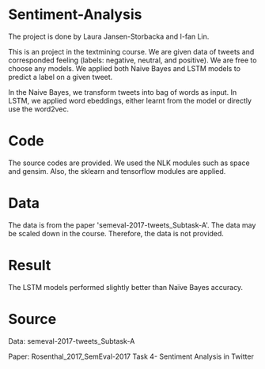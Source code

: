 # Sentiment-Analysis

The project is done by Laura Jansen-Storbacka and I-fan Lin.

This is an project in the textmining course. We are given data of tweets and corresponded feeling (labels: negative, neutral, and positive). We are free to choose any models. We applied both Naive Bayes and LSTM models to predict a label on a given tweet.

In the Naive Bayes, we transform tweets into bag of words as input. In LSTM, we applied word ebeddings, either learnt from the model or directly use the word2vec.

# Code

The source codes are provided. We used the NLK modules such as space and gensim. Also, the sklearn and tensorflow modules are applied.

# Data
The data is from the paper 'semeval-2017-tweets_Subtask-A'. The data may be scaled down in the course. Therefore, the data is not provided.

# Result
The LSTM models performed slightly better than Naïve Bayes accuracy.

# Source
Data: semeval-2017-tweets_Subtask-A

Paper: Rosenthal_2017_SemEval-2017 Task 4- Sentiment Analysis in Twitter
